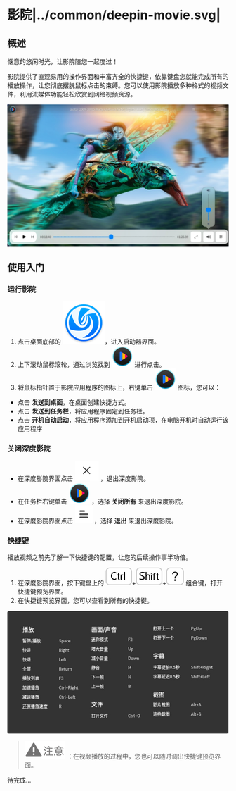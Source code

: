 # 影院|../common/deepin-movie.svg|

## 概述

惬意的悠闲时光，让影院陪您一起度过！

影院提供了直观易用的操作界面和丰富齐全的快捷键，依靠键盘您就能完成所有的播放操作，让您彻底摆脱鼠标点击的束缚。您可以使用影院播放多种格式的视频文件，利用流媒体功能轻松欣赏到网络视频资源。

![1|主界面](jpg/homeinterface.jpg)

## 使用入门

### 运行影院

1. 点击桌面底部的 ![launcher_icon](icon/launcher_icon.svg)，进入启动器界面。
2. 上下滚动鼠标滚轮，通过浏览找到 ![movie-24](icon/movie-24.svg) 进行点击。
3. 将鼠标指针置于影院应用程序的图标上，右键单击 ![movie-24](icon/movie-24.svg)  图标，您可以：
 - 点击 **发送到桌面**，在桌面创建快捷方式。
 - 点击 **发送到任务栏**，将应用程序固定到任务栏。
 - 点击 **开机自动启动**，将应用程序添加到开机启动项，在电脑开机时自动运行该应用程序

### 关闭深度影院
- 在深度影院界面点击  ![close_icon](icon/close.svg) ，退出深度影院。
- 在任务栏右键单击 ![movie-24](icon/movie-24.svg) ，选择 **关闭所有** 来退出深度影院。
- 在深度影院界面点击 ![icon_menu](icon/icon_menu.svg) ，选择 **退出** 来退出深度影院。

### 快捷键

播放视频之前先了解一下快捷键的配置，让您的后续操作事半功倍。

1. 在深度影院界面，按下键盘上的 ![Ctrl](icon/Ctrl.svg)+![Shift](icon/Shift.svg)+![QM](icon/QM.svg) 组合键，打开快捷键预览界面。
2. 在快捷键预览界面，您可以查看到所有的快捷键。

  ![1|快捷键界面](jpg/shortcut.jpg)

> ![attention](icon/attention.svg) ：在视频播放的过程中，您也可以随时调出快捷键预览界面。



待完成...